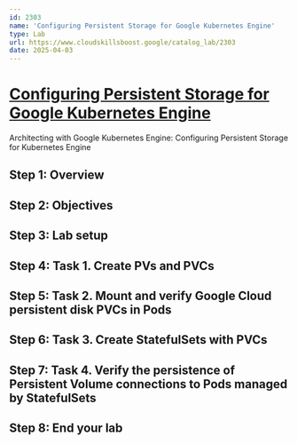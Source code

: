 ```yaml
---
id: 2303
name: 'Configuring Persistent Storage for Google Kubernetes Engine'
type: Lab
url: https://www.cloudskillsboost.google/catalog_lab/2303
date: 2025-04-03
---
```


# [Configuring Persistent Storage for Google Kubernetes Engine](https://www.cloudskillsboost.google/catalog_lab/2303)

Architecting with Google Kubernetes Engine: Configuring Persistent Storage for Kubernetes Engine

## Step 1: Overview

## Step 2: Objectives

## Step 3: Lab setup

## Step 4: Task 1. Create PVs and PVCs

## Step 5: Task 2. Mount and verify Google Cloud persistent disk PVCs in Pods

## Step 6: Task 3. Create StatefulSets with PVCs

## Step 7: Task 4. Verify the persistence of Persistent Volume connections to Pods managed by StatefulSets

## Step 8: End your lab
